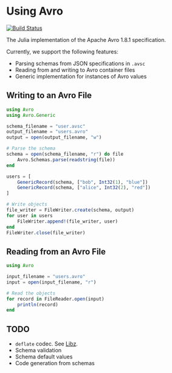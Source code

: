# Using Avro

[![Build Status](https://travis-ci.org/Hydrotoast/Avro.jl.svg?branch=master)](https://travis-ci.org/Hydrotoast/Avro.jl)

The Julia implementation of the Apache Avro 1.8.1 specification.

Currently, we support the following features:

- Parsing schemas from JSON specifications in `.avsc`
- Reading from and writing to Avro container files
- Generic implementation for instances of Avro values

## Writing to an Avro File

```julia
using Avro
using Avro.Generic

schema_filename = "user.avsc"
output_filename = "users.avro"
output = open(output_filename, "w")

# Parse the schema
schema = open(schema_filename, "r") do file
    Avro.Schemas.parse(readstring(file))
end

users = [
    GenericRecord(schema, ["bob", Int32(1), "blue"])
    GenericRecord(schema, ["alice", Int32(2), "red"])
]

# Write objects
file_writer = FileWriter.create(schema, output)
for user in users
    FileWriter.append!(file_writer, user)
end
FileWriter.close(file_writer)
```

## Reading from an Avro File

```julia
using Avro

input_filename = "users.avro"
input = open(input_filename, "r")

# Read the objects
for record in FileReader.open(input)
    println(record)
end
```

## TODO

- `deflate` codec. See [Libz](https://github.com/BioJulia/Libz.jl).
- Schema validation
- Schema default values
- Code generation from schemas
